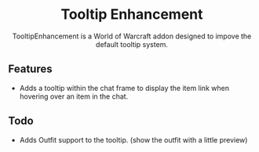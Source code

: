 <div align="center" style="text-align:center">

# Tooltip Enhancement

TooltipEnhancement is a World of Warcraft addon designed to impove the default tooltip system.

</div>

## Features

- Adds a tooltip within the chat frame to display the item link when hovering over an item in the chat.

## Todo

- Adds Outfit support to the tooltip. (show the outfit with a little preview)
